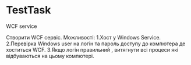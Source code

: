 # TestTask
WCF service

Створити WCF сервіс.
Можливості:
1.Хост у Windows Service.
2.Перевірка Windows user на логін та пароль доступу до компютера де хоститься WCF.
3.Якщо логін правильний , витягнути всі процеси які відбуваються на цьому компютері.
